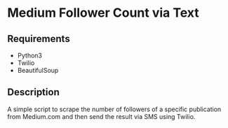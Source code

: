 # Medium Follower Count via Text

## Requirements 

- Python3
- Twilio
- BeautifulSoup

## Description 

A simple script to scrape the number of followers of a specific publication from Medium.com and then send the result via SMS using Twilio.




